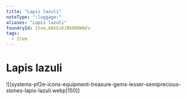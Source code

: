 ```yaml
---
title: "Lapis lazuli"
noteType: ":luggage:"
aliases: "Lapis lazuli"
foundryId: Item.A8kGiKJBkOROWbFv
tags:
  - Item
---
```


# Lapis lazuli
![[systems-pf2e-icons-equipment-treasure-gems-lesser-semiprecious-stones-lapis-lazuli.webp|150]]
